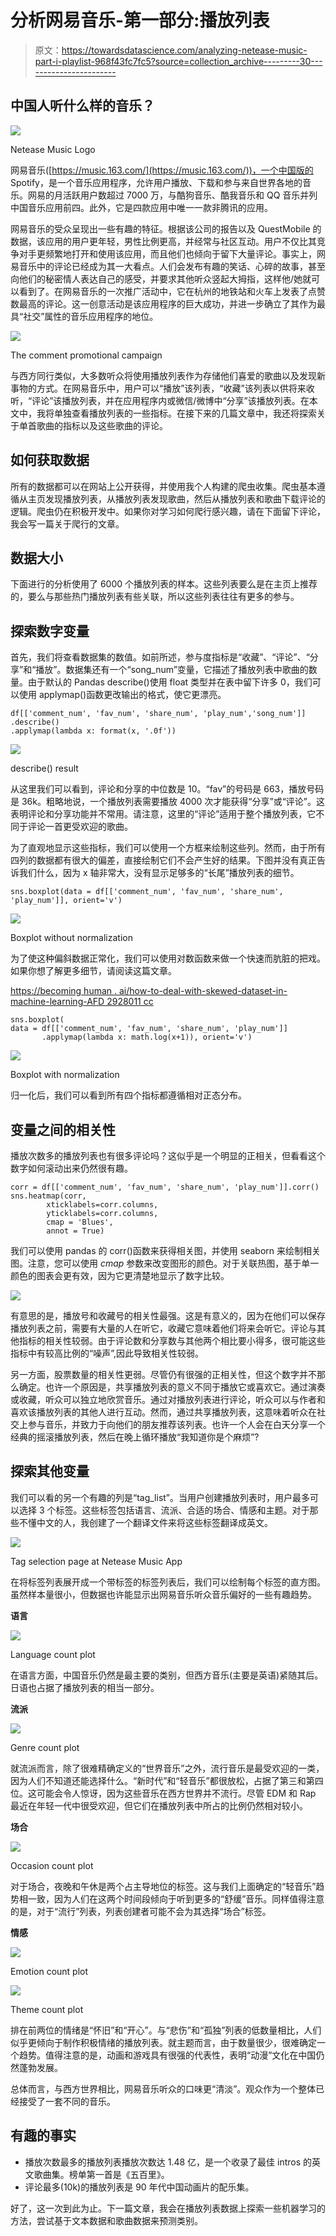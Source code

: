 # 分析网易音乐-第一部分:播放列表

> 原文：<https://towardsdatascience.com/analyzing-netease-music-part-i-playlist-968f43fc7fc5?source=collection_archive---------30----------------------->

## 中国人听什么样的音乐？

![](img/3ea5f8ee1b124f77869647f92e7e287a.png)

Netease Music Logo

网易音乐([https://music.163.com/](https://music.163.com/))，一个中国版的 Spotify，是一个音乐应用程序，允许用户播放、下载和参与来自世界各地的音乐。网易的月活跃用户数超过 7000 万，与酷狗音乐、酷我音乐和 QQ 音乐并列中国音乐应用前四。此外，它是四款应用中唯一一款非腾讯的应用。

网易音乐的受众呈现出一些有趣的特征。根据该公司的报告以及 QuestMobile 的数据，该应用的用户更年轻，男性比例更高，并经常与社区互动。用户不仅比其竞争对手更频繁地打开和使用该应用，而且他们也倾向于留下大量评论。事实上，网易音乐中的评论已经成为其一大看点。人们会发布有趣的笑话、心碎的故事，甚至向他们的秘密情人表达自己的感受，并要求其他听众竖起大拇指，这样他/她就可以看到了。在网易音乐的一次推广活动中，它在杭州的地铁站和火车上发表了点赞数最高的评论。这一创意活动是该应用程序的巨大成功，并进一步确立了其作为最具“社交”属性的音乐应用程序的地位。

![](img/4e1da55642523532c44dd8160d51f3bd.png)

The comment promotional campaign

与西方同行类似，大多数听众将使用播放列表作为存储他们喜爱的歌曲以及发现新事物的方式。在网易音乐中，用户可以“播放”该列表，“收藏”该列表以供将来收听，“评论”该播放列表，并在应用程序内或微信/微博中“分享”该播放列表。在本文中，我将单独查看播放列表的一些指标。在接下来的几篇文章中，我还将探索关于单首歌曲的指标以及这些歌曲的评论。

## 如何获取数据

所有的数据都可以在网站上公开获得，并使用我个人构建的爬虫收集。爬虫基本遵循从主页发现播放列表，从播放列表发现歌曲，然后从播放列表和歌曲下载评论的逻辑。爬虫仍在积极开发中。如果你对学习如何爬行感兴趣，请在下面留下评论，我会写一篇关于爬行的文章。

## **数据大小**

下面进行的分析使用了 6000 个播放列表的样本。这些列表要么是在主页上推荐的，要么与那些热门播放列表有些关联，所以这些列表往往有更多的参与。

## 探索数字变量

首先，我们将查看数据集的数值。如前所述，参与度指标是“收藏”、“评论”、“分享”和“播放”。数据集还有一个“song_num”变量，它描述了播放列表中歌曲的数量。由于默认的 Pandas describe()使用 float 类型并在表中留下许多 0，我们可以使用 applymap()函数更改输出的格式，使它更漂亮。

```
df[['comment_num', 'fav_num', 'share_num', 'play_num','song_num']]
.describe()
.applymap(lambda x: format(x, '.0f'))
```

![](img/2dd71deeb4323699825beb7e746aaa30.png)

describe() result

从这里我们可以看到，评论和分享的中位数是 10。“fav”的号码是 663，播放号码是 36k。粗略地说，一个播放列表需要播放 4000 次才能获得“分享”或“评论”。这表明评论和分享功能并不常用。请注意，这里的“评论”适用于整个播放列表，它不同于评论一首更受欢迎的歌曲。

为了直观地显示这些指标，我们可以使用一个方框来绘制这些列。然而，由于所有四列的数据都有很大的偏差，直接绘制它们不会产生好的结果。下图并没有真正告诉我们什么，因为 x 轴非常大，没有显示足够多的“长尾”播放列表的细节。

```
sns.boxplot(data = df[['comment_num', 'fav_num', 'share_num', 'play_num']], orient='v')
```

![](img/42064febf0f4faa9717cb08bcf413a4a.png)

Boxplot without normalization

为了使这种偏斜数据正常化，我们可以使用对数函数来做一个快速而肮脏的把戏。如果你想了解更多细节，请阅读这篇文章。

[https://becoming human . ai/how-to-deal-with-skewed-dataset-in-machine-learning-AFD 2928011 cc](https://becominghuman.ai/how-to-deal-with-skewed-dataset-in-machine-learning-afd2928011cc)

```
sns.boxplot(
data = df[['comment_num', 'fav_num', 'share_num', 'play_num']]
       .applymap(lambda x: math.log(x+1)), orient='v')
```

![](img/9bfe1c12dba1b74270d572d635e7c96f.png)

Boxplot with normalization

归一化后，我们可以看到所有四个指标都遵循相对正态分布。

## 变量之间的相关性

播放次数多的播放列表也有很多评论吗？这似乎是一个明显的正相关，但看看这个数字如何滚动出来仍然很有趣。

```
corr = df[['comment_num', 'fav_num', 'share_num', 'play_num']].corr()
sns.heatmap(corr, 
        xticklabels=corr.columns,
        yticklabels=corr.columns,
        cmap = 'Blues',
        annot = True)
```

我们可以使用 pandas 的 corr()函数来获得相关图，并使用 seaborn 来绘制相关图。注意，您可以使用 *cmap* 参数来改变图形的颜色。对于关联热图，基于单一颜色的图表会更有效，因为它更清楚地显示了数字比较。

![](img/5909886848420d3bbed16566ec1a277a.png)

有意思的是，播放号和收藏号的相关性最强。这是有意义的，因为在他们可以保存播放列表之前，需要有大量的人在听它，收藏它意味着他们将来会听它。评论与其他指标的相关性较弱。由于评论数和分享数与其他两个相比要小得多，很可能这些指标中有较高比例的“噪声”,因此导致相关性较弱。

另一方面，股票数量的相关性更弱。尽管仍有很强的正相关性，但这个数字并不那么确定。也许一个原因是，共享播放列表的意义不同于播放它或喜欢它。通过演奏或收藏，听众可以独立地欣赏音乐。通过对播放列表进行评论，听众可以与作者和喜欢该播放列表的其他人进行互动。然而，通过共享播放列表，这意味着听众在社交上参与音乐，并致力于向他们的朋友推荐该列表。也许一个人会在白天分享一个经典的摇滚播放列表，然后在晚上循环播放“我知道你是个麻烦”?

## 探索其他变量

我们可以看的另一个有趣的列是“tag_list”。当用户创建播放列表时，用户最多可以选择 3 个标签。这些标签包括语言、流派、合适的场合、情感和主题。对于那些不懂中文的人，我创建了一个翻译文件来将这些标签翻译成英文。

![](img/4dae68abbadbb77df6e6a6d208570e5e.png)

Tag selection page at Netease Music App

在将标签列表展开成一个带标签的标签列表后，我们可以绘制每个标签的直方图。虽然样本量很小，但数据也许能显示出网易音乐听众音乐偏好的一些有趣趋势。

**语言**

![](img/fdab8a4355bf746cecbacec94a54b4b5.png)

Language count plot

在语言方面，中国音乐仍然是最主要的类别，但西方音乐(主要是英语)紧随其后。日语也占据了播放列表的相当一部分。

**流派**

![](img/94e5a4fe469dc09cd21f5ba16006a2c2.png)

Genre count plot

就流派而言，除了很难精确定义的“世界音乐”之外，流行音乐是最受欢迎的一类，因为人们不知道还能选择什么。“新时代”和“轻音乐”都很放松，占据了第三和第四位。这可能会令人惊讶，因为这些音乐在西方世界并不流行。尽管 EDM 和 Rap 最近在年轻一代中很受欢迎，但它们在播放列表中所占的比例仍然相对较小。

**场合**

![](img/289b23c7a245358ab439c805dcabfbc5.png)

Occasion count plot

对于场合，夜晚和午休是两个占主导地位的标签。这与我们上面确定的“轻音乐”趋势相一致，因为人们在这两个时间段倾向于听到更多的“舒缓”音乐。同样值得注意的是，对于“流行”列表，列表创建者可能不会为其选择“场合”标签。

**情感**

![](img/eea0eacb28a1c2c739eb84c19aed35f1.png)

Emotion count plot

![](img/9005fa13917b738a2b61eebab48bcce9.png)

Theme count plot

排在前两位的情绪是“怀旧”和“开心”。与“悲伤”和“孤独”列表的低数量相比，人们似乎更倾向于制作积极情绪的播放列表。就主题而言，由于数量很少，很难确定一个趋势。值得注意的是，动画和游戏具有很强的代表性，表明“动漫”文化在中国仍然蓬勃发展。

总体而言，与西方世界相比，网易音乐听众的口味更“清淡”。观众作为一个整体已经接受了一套不同的音乐。

## 有趣的事实

*   播放次数最多的播放列表播放次数达 1.48 亿，是一个收录了最佳 intros 的英文歌曲集。榜单第一首是《五百里》。
*   评论最多(10k)的播放列表是 90 年代中国动画片的配乐集。

好了，这一次到此为止。下一篇文章，我会在播放列表数据上探索一些机器学习的方法，尝试基于文本数据和歌曲数据来预测类别。